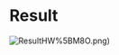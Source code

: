 # Result

![Result](https://github.com/menglinghan/White-box-testing/raw/IMG/%245UAC%5D%5B~KVNOF%245Z)HW%5BM8O.png)

